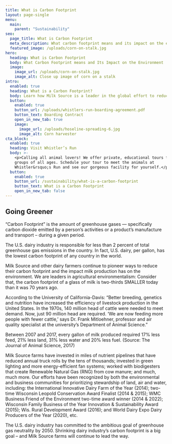 ```yaml
---
title: What is Carbon Footprint
layout: page-single
menu:
  main:
    parent: "Sustainability"
seo:
  page_title: What is Carbon Footprint
  meta_description: What carbon footprint means and its impact on the environment.  It is the amount of greenhouse gases – specifically carbon dioxide emitted by a person’s activities or a product’s manufacture and transport – during a given period.
  featured_image: /uploads/corn-on-stalk.jpg
hero:
  heading: What is Carbon Footprint
  body: What Carbon Footprint means and Its Impact on the Environment
  image:
    image_url: /uploads/corn-on-stalk.jpg
    image_alt: Close up image of corn on a stalk
intro:
  enabled: true
  heading: What is a Carbon Footprint?
  body: Learn how Milk Source is a leader in the global effort to reduce emissions.
  button:
    enabled: true
    button_url: /uploads/whistlers-run-boarding-agreement.pdf
    button_text: Boarding Contract
    open_in_new_tab: true
    image:
      image_url: /uploads/hoseline-spreading-6.jpg
      image_alt: Corn harvester
cta_block:
  enabled: true
  heading: Visit Whistler’s Run
  body: >-
    <p>Calling all animal lovers! We offer private, educational tours for small
    groups of all ages. Schedule your tour to meet the animals at
    Whistler&rsquo;s Run and see our gorgeous facility for yourself.</p>
  button:
    enabled: true
    button_url: /sustainability/what-is-a-carbon-footprint
    button_text: What is a Carbon Footprint
    open_in_new_tab: false
---
```


## Going Greener
 
“Carbon Footprint” is the amount of greenhouse gases — specifically carbon dioxide emitted by a person’s activities or a product’s manufacture and transport – during a given period.
 
The U.S. dairy industry is responsible for less than 2 percent of total greenhouse gas emissions in the country. In fact, U.S. dairy, per gallon, has the lowest carbon footprint of any country in the world.
 
Milk Source and other dairy farmers continue to pioneer ways to reduce their carbon footprint and the impact milk production has on the environment. We are leaders in agricultural environmentalism: Consider that, the carbon footprint of a glass of milk is two-thirds SMALLER today than it was 70 years ago. 
 
According to the University of California-Davis: “Better breeding, genetics and nutrition have increased the efficiency of livestock production in the United States. In the 1970s, 140 million head of cattle were needed to meet demand. Now, just 90 million head are required. ‘We are now feeding more people with fewer cattle,’ says Dr. Frank Mitloehner, professor and air quality specialist at the university’s Department of Animal Science.”
 
Between 2007 and 2017, every gallon of milk produced required 17% less feed, 21% less land, 31% less water and 20% less fuel. (Source: The Journal of Animal Science, 2017)
 
Milk Source farms have invested in miles of nutrient pipelines that have reduced annual truck rolls by the tens of thousands; invested in green lighting and more energy-efficient fan systems; worked with biodigesters that create Renewable Natural Gas (RNG) from cow manure; and much, much more. Our efforts have been recognized by both the environmental and business communities for prioritizing stewardship of land, air and water, including: the International Innovative Dairy Farm of the Year (2014); two-time Wisconsin Leopold Conservation Award Finalist (2014 & 2015); WMC Business Friend of the Environment two-time award winner (2014 & 2022); Wisconsin Family Business of the Year Innovation & Sustainability Award (2015); Wis. Rural Development Award (2016); and World Dairy Expo Dairy Producers of the Year (2020), etc.
 
The U.S. dairy industry has committed to the ambitious goal of greenhouse gas neutrality by 2050. Shrinking dairy industry’s carbon footprint is a big goal – and Milk Source farms will continue to lead the way.
